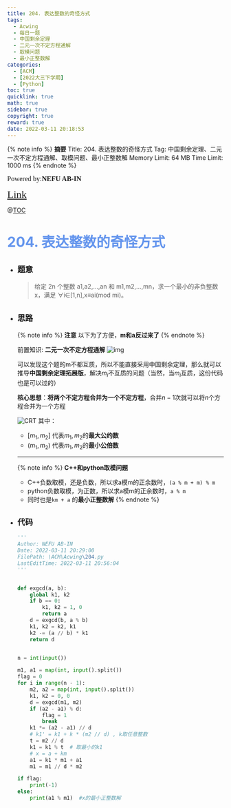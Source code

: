 ```yaml
---
title: 204. 表达整数的奇怪方式
tags:
  - Acwing
  - 每日一题
  - 中国剩余定理
  - 二元一次不定方程通解
  - 取模问题
  - 最小正整数解
categories:
  - [ACM]
  - [2022大三下学期]
  - [Python]
toc: true
quicklink: true
math: true
sidebar: true
copyright: true
reward: true
date: 2022-03-11 20:18:53
---
```



{% note info %}
**摘要**
Title: 204. 表达整数的奇怪方式
Tag: 中国剩余定理、二元一次不定方程通解、取模问题、最小正整数解
Memory Limit: 64 MB
Time Limit: 1000 ms
{% endnote %}
<!-- more -->

<font size=3 face=楷体>Powered by:**NEFU AB-IN**</font>

<font color=#FFA500 size=5 face=楷体>[Link](https://www.acwing.com/problem/content/206/)</font>

@[TOC](文章目录)

# <font color=#6495ED size=6>204. 表达整数的奇怪方式</font>

* ## <font size=4 face=粗体>题意</font>

  >给定 2n 个整数 a1,a2,…,an 和 m1,m2,…,mn，求一个最小的非负整数 x，满足 ∀i∈[1,n],x≡ai(mod mi)。

* ## <font size=4 face=粗体>思路</font>

    {% note info %}
  **注意**
  以下为了方便，**m和a反过来了**
  {% endnote %}

  前置知识: **二元一次不定方程通解**
  ![img](https://oss.ab-in.cn/Pictures/%E4%BA%8C%E5%85%83%E4%B8%80%E6%AC%A1%E4%B8%8D%E5%AE%9A%E6%96%B9%E7%A8%8B%E9%80%9A%E8%A7%A3.png)

  可以发现这个题的m不都互质，所以不能直接采用中国剩余定理，那么就可以推导**中国剩余定理拓展版**，解决$m_i$不互质的问题（当然，当$m_i$互质，这份代码也是可以过的）

  **核心思想**：**将两个不定方程合并为一个不定方程**，合并$n-1$次就可以将$n$个方程合并为一个方程
  
  ![CRT](https://oss.ab-in.cn/Pictures/CRT_LI.jpg)
  其中：
    * $[m_1, m_2]$ 代表$m_1, m_2$的**最大公约数**
    * $(m_1, m_2)$ 代表$m_1, m_2$的**最小公倍数**
  
  ****
  {% note info %}
  **C++和python取模问题**
    * C++负数取模，还是负数，所以求a模m的正余数时，`(a % m + m) % m`
    * python负数取模，为正数，所以求a模m的正余数时，`a % m`
    * 同时也是`km + a` 的**最小正整数解**
  {% endnote %}

* ## <font size=4 face=粗体>代码</font>

  ```python
  '''
  Author: NEFU AB-IN
  Date: 2022-03-11 20:29:00
  FilePath: \ACM\Acwing\204.py
  LastEditTime: 2022-03-11 20:56:04
  '''


  def exgcd(a, b):
      global k1, k2
      if b == 0:
          k1, k2 = 1, 0
          return a
      d = exgcd(b, a % b)
      k1, k2 = k2, k1
      k2 -= (a // b) * k1
      return d


  n = int(input())

  m1, a1 = map(int, input().split())
  flag = 0
  for i in range(n - 1):
      m2, a2 = map(int, input().split())
      k1, k2 = 0, 0
      d = exgcd(m1, m2)
      if (a2 - a1) % d:
          flag = 1
          break
      k1 *= (a2 - a1) // d
      # k1' = k1 + k * (m2 // d) , k取任意整数
      t = m2 // d
      k1 = k1 % t  # 取最小的k1
      # x = a + km
      a1 = k1 * m1 + a1
      m1 = m1 // d * m2

  if flag:
      print(-1)
  else:
      print(a1 % m1)  #x的最小正整数解
  ```